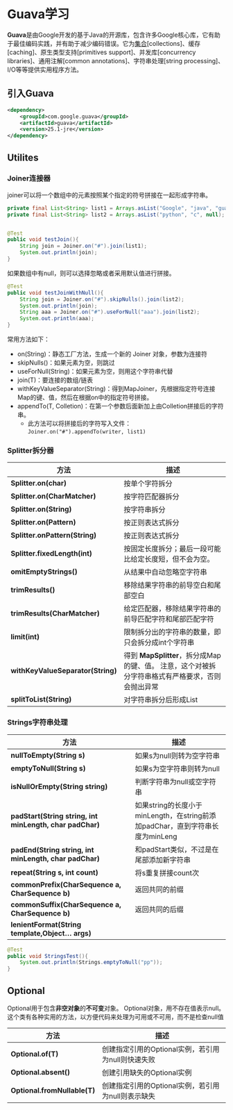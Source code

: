 Guava学习
=========

**Guava**是由Google开发的基于Java的开源库，包含许多Google核心库，它有助于最佳编码实践，并有助于减少编码错误。它为[集合](https://so.csdn.net/so/search?q=集合&spm=1001.2101.3001.7020)[collections]、缓存[caching]、原生类型支持[primitives support]、并发库[concurrency libraries]、通用注解[common annotations]、字符串处理[string processing]、I/O等等提供实用程序方法。

引入Guava
---------

```xml
<dependency>
    <groupId>com.google.guava</groupId>
    <artifactId>guava</artifactId>
    <version>25.1-jre</version>
</dependency>
```



Utilites
--------

### Joiner连接器

joiner可以将一个数组中的元素按照某个指定的符号拼接在一起形成字符串。

```java
private final List<String> list1 = Arrays.asList("Google", "java", "guava");
private final List<String> list2 = Arrays.asList("python", "c", null);


@Test
public void testJoin(){
    String join = Joiner.on("#").join(list1);
    System.out.println(join);
}
```

如果数组中有null，则可以选择忽略或者采用默认值进行拼接。

```java
@Test
public void testJoinWithNull(){
    String join = Joiner.on("#").skipNulls().join(list2);
    System.out.println(join);
    String aaa = Joiner.on("#").useForNull("aaa").join(list2);
    System.out.println(aaa);
}
```

常用方法如下：

- on(String)：静态工厂方法，生成一个新的 Joiner 对象，参数为连接符
- skipNulls()：如果元素为空，则跳过
- useForNull(String)：如果元素为空，则用这个字符串代替
- join(T)：要连接的数组/链表
- withKeyValueSeparator(String)：得到MapJoiner，先根据指定符号连接Map的键、值，然后在根据on中的指定符号拼接。
- appendTo(T, Colletion)：在第一个参数后面新加上由Colletion拼接后的字符串。
  - 此方法可以将拼接后的字符写入文件：`Joiner.on("#").appendTo(writer, list1)` 



### Splitter拆分器

| 方法                              | 描述                                                         |
| --------------------------------- | ------------------------------------------------------------ |
| **Splitter.on(char)**             | 按单个字符拆分                                               |
| **Splitter.on(CharMatcher)**      | 按字符匹配器拆分                                             |
| **Splitter.on(String)**           | 按字符串拆分                                                 |
| **Splitter.on(Pattern)**          | 按正则表达式拆分                                             |
| **Splitter.onPattern(String)**    | 按正则表达式拆分                                             |
| **Splitter.fixedLength(int)**     | 按固定长度拆分；最后一段可能比给定长度短，但不会为空。       |
| **omitEmptyStrings()**            | 从结果中自动忽略空字符串                                     |
| **trimResults()**                 | 移除结果字符串的前导空白和尾部空白                           |
| **trimResults(CharMatcher)**      | 给定匹配器，移除结果字符串的前导匹配字符和尾部匹配字符       |
| **limit(int)**                    | 限制拆分出的字符串的数量，即只会拆分成int个字符串            |
| **withKeyValueSeparator(String)** | 得到 **MapSplitter**，拆分成Map的键、值。 注意，这个对被拆分字符串格式有严格要求，否则会抛出异常 |
| **splitToList(String)**           | 对字符串拆分后形成List                                       |



### Strings字符串处理

| 方法                                                     | 描述                                                         |
| -------------------------------------------------------- | ------------------------------------------------------------ |
| **nullToEmpty(String s)**                                | 如果s为null则转为空字符串                                    |
| **emptyToNull(String s)**                                | 如果s为空字符串则转为null                                    |
| **isNullOrEmpty(String string)**                         | 判断字符串为null或空字符串                                   |
| **padStart(String string, int minLength, char padChar)** | 如果string的长度小于minLength，在string前添加padChar，直到字符串长度为minLeng |
| **padEnd(String string, int minLength, char padChar)**   | 和padStart类似，不过是在尾部添加新字符串                     |
| **repeat(String s, int count)**                          | 将s重复拼接count次                                           |
| **commonPrefix(CharSequence a, CharSequence b)**         | 返回共同的前缀                                               |
| **commonSuffix(CharSequence a, CharSequence b)**         | 返回共同的后缀                                               |
| **lenientFormat(String template,Object… args)**          |                                                              |

```java
@Test
public void StringsTest(){
    System.out.println(Strings.emptyToNull("pp"));
}
```



Optional
----------

Optional用于包含**非空对象**的**不可变**对象。 Optional对象，用不存在值表示null。这个类有各种实用的方法，以方便代码来处理为可用或不可用，而不是检查null值

| 方法                         | 描述                                               |
| ---------------------------- | -------------------------------------------------- |
| **Optional.of(T)**           | 创建指定引用的Optional实例，若引用为null则快速失败 |
| **Optional.absent()**        | 创建引用缺失的Optional实例                         |
| **Optional.fromNullable(T)** | 创建指定引用的Optional实例，若引用为null则表示缺失 |







